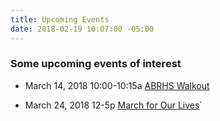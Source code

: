 ```yaml
---
title: Upcoming Events
date: 2018-02-19 10:07:00 -05:00
---
```


### Some upcoming events of interest


* March 14, 2018 10:00-10:15a  [ABRHS Walkout](https://actionnetwork.org/events/abrhs-walkout)


* March 24, 2018 12-5p [March for Our Lives](https://www.facebook.com/events/1607397545975790/permalink/1608185985896946/)\`